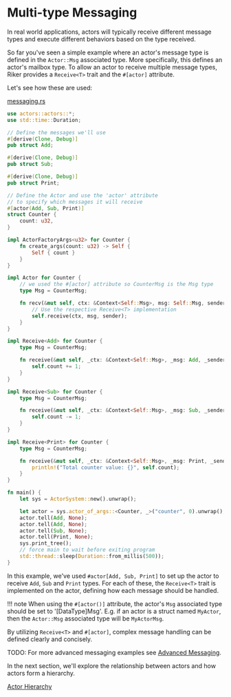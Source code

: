 # Multi-type Messaging

In real world applications, actors will typically receive different message types and execute different behaviors based
on the type received.

So far you've seen a simple example where an actor's message type is defined in the `Actor::Msg` associated type.
More specifically, this defines an actor's mailbox type. To allow an actor to receive multiple message types,
Riker provides a `Receive<T>` trait and the `#[actor]` attribute.

Let's see how these are used:

[messaging.rs](https://github.com/actors-rs/actors.rs/blob/master/examples/messaging.rs)

```rust
use actors::actors::*;
use std::time::Duration;

// Define the messages we'll use
#[derive(Clone, Debug)]
pub struct Add;

#[derive(Clone, Debug)]
pub struct Sub;

#[derive(Clone, Debug)]
pub struct Print;

// Define the Actor and use the 'actor' attribute
// to specify which messages it will receive
#[actor(Add, Sub, Print)]
struct Counter {
    count: u32,
}

impl ActorFactoryArgs<u32> for Counter {
    fn create_args(count: u32) -> Self {
        Self { count }
    }
}

impl Actor for Counter {
    // we used the #[actor] attribute so CounterMsg is the Msg type
    type Msg = CounterMsg;

    fn recv(&mut self, ctx: &Context<Self::Msg>, msg: Self::Msg, sender: Sender) {
        // Use the respective Receive<T> implementation
        self.receive(ctx, msg, sender);
    }
}

impl Receive<Add> for Counter {
    type Msg = CounterMsg;

    fn receive(&mut self, _ctx: &Context<Self::Msg>, _msg: Add, _sender: Sender) {
        self.count += 1;
    }
}

impl Receive<Sub> for Counter {
    type Msg = CounterMsg;

    fn receive(&mut self, _ctx: &Context<Self::Msg>, _msg: Sub, _sender: Sender) {
        self.count -= 1;
    }
}

impl Receive<Print> for Counter {
    type Msg = CounterMsg;

    fn receive(&mut self, _ctx: &Context<Self::Msg>, _msg: Print, _sender: Sender) {
        println!("Total counter value: {}", self.count);
    }
}

fn main() {
    let sys = ActorSystem::new().unwrap();

    let actor = sys.actor_of_args::<Counter, _>("counter", 0).unwrap();
    actor.tell(Add, None);
    actor.tell(Add, None);
    actor.tell(Sub, None);
    actor.tell(Print, None);
    sys.print_tree();
    // force main to wait before exiting program
    std::thread::sleep(Duration::from_millis(500));
}

```

In this example, we've used `#actor[Add, Sub, Print]` to set up the actor to receive `Add`, `Sub` and `Print` types. For each of these, the `Receive<T>` trait is implemented on the actor, defining how each message should be handled.

<!-- prettier-ignore-start -->
!!! note
    When using the `#[actor()]` attribute, the actor's `Msg` associated type should be set to '[DataType]Msg'. E.g. if an actor is a struct named `MyActor`, then the `Actor::Msg` associated type will be `MyActorMsg`.
<!-- prettier-ignore-end -->

By utilizing `Receive<T>` and `#[actor]`, complex message handling can be defined clearly and concisely.

TODO: For more advanced messaging examples see [Advanced Messaging](advanced).

In the next section, we'll explore the relationship between actors and how actors form a hierarchy.

[Actor Hierarchy](hierarchy.md)
